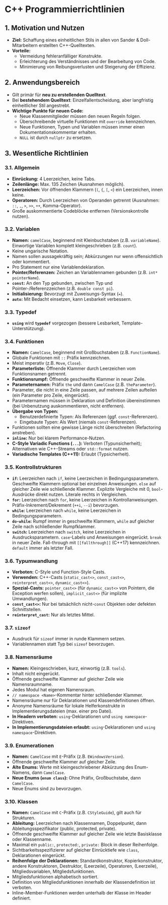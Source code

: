 # C++ Programmierrichtlinien
## 1. Motivation und Nutzen

* **Ziel:** Schaffung eines einheitlichen Stils in allen von Sander & Doll-Mitarbeitern erstellten C++-Quelltexten.
* **Vorteile:**
    * Vermeidung fehleranfälliger Konstrukte.
    * Erleichterung des Verständnisses und der Bearbeitung von Code.
    * Minimierung von Reibungsverlusten und Steigerung der Effizienz.

## 2. Anwendungsbereich

* Gilt primär für **neu zu erstellenden Quelltext**.
* Bei **bestehendem Quelltext**: Einzelfallentscheidung, aber langfristig einheitlicher Stil angestrebt.
* **Wichtige Punkte für neuen Code:**
    * Neue Klassenmitglieder müssen den neuen Regeln folgen.
    * Überschreibende virtuelle Funktionen mit `override` kennzeichnen.
    * Neue Funktionen, Typen und Variablen müssen immer einen Dokumentationskommentar erhalten.
    * `NULL` ist durch `nullptr` zu ersetzen.

## 3. Wesentliche Richtlinien

### 3.1. Allgemein

* **Einrückung:** 4 Leerzeichen, keine Tabs.
* **Zeilenlänge:** Max. 135 Zeichen (Ausnahmen möglich).
* **Leerzeichen:** Vor öffnenden Klammern (`(`, `{`, `[`, `<`) ein Leerzeichen, innen keine.
* **Operatoren:** Durch Leerzeichen von Operanden getrennt (Ausnahmen: `::`, `,`, `>`, `>>`, `++`, Komma-Operator).
* Große auskommentierte Codeblöcke entfernen (Versionskontrolle nutzen).

### 3.2. Variablen

* **Namen:** `camelCase`, beginnend mit Kleinbuchstaben (z.B. `variableName`). Einwortige Variablen komplett kleingeschrieben (z.B. `count`).
* Keine ungarische Notation.
* Namen sollen aussagekräftig sein; Abkürzungen nur wenn offensichtlich oder kommentiert.
* Pro Statement nur eine Variablendeklaration.
* **Pointer/Referenzen:** Zeichen an Variablennamen gebunden (z.B. `int* pointerName`).
* **`const`:** An den Typ gebunden, zwischen Typ und Pointer-/Referenzzeichen (z.B. `double const pi`).
* **Initialisierung:** Bevorzugt mit Zuweisungs-Syntax (`=`).
* **`auto`:** Mit Bedacht einsetzen, kann Lesbarkeit verbessern.

### 3.3. Typedef

* **`using`** wird **`typedef`** vorgezogen (bessere Lesbarkeit, Template-Unterstützung).

### 3.4. Funktionen

* **Namen:** `CamelCase`, beginnend mit Großbuchstaben (z.B. `FunctionName`).
* Globale Funktionen mit `::` Präfix kennzeichnen.
* Meist imperativ (z.B. `Move`, `Close`).
* **Parameterliste:** Öffnende Klammer durch Leerzeichen vom Funktionsnamen getrennt.
* **Funktionsrumpf:** Öffnende geschweifte Klammer in neuer Zeile.
* **Parameternamen:** Präfix `the` und dann `CamelCase` (z.B. `theParameter`).
* Parameter, die nicht in eine Zeile passen, auf mehrere Zeilen aufteilen (ein Parameter pro Zeile, eingerückt).
* Parameternamen müssen in Deklaration und Definition übereinstimmen (bei Unbenutzung auskommentieren, nicht entfernen).
* **Übergabe von Typen:**
    * Benutzerdefinierte Typen: Als Referenzen (ggf. `const`-Referenzen).
    * Eingebaute Typen: Als Wert (niemals `const`-Referenzen).
* Funktionen sollten eine gewisse Länge nicht überschreiten (Refactoring anstreben).
* **`inline`:** Nur bei klarem Performance-Nutzen.
* **C-Style Variadic Functions (`...`):** Verboten (Typunsicherheit); Alternativen wie C++-Streams oder `std::format` nutzen.
* **Variadische Templates (C++11):** Erlaubt (Typsicherheit).

### 3.5. Kontrollstrukturen

* **`if`:** Leerzeichen nach `if`, keine Leerzeichen in Bedingungsparametern. Geschweifte Klammern optional bei einzelnen Anweisungen. `else` auf gleicher Zeile wie schließende Klammer. Explizite Vergleiche mit 0, `bool`-Ausdrücke direkt nutzen. Literale rechts in Vergleichen.
* **`for`:** Leerzeichen nach `for`, keine Leerzeichen in Kontrollanweisungen. Präfix-Inkrement/Dekrement (`++i`, `--i`) bevorzugen.
* **`while`:** Leerzeichen nach `while`, keine Leerzeichen in Bedingungsparametern.
* **`do-while`:** Rumpf immer in geschweifte Klammern, `while` auf gleicher Zeile nach schließender Rumpfklammer.
* **`switch`:** Leerzeichen nach `switch`, keine Leerzeichen in Ausdrucksparametern. `case`-Labels und Anweisungen eingerückt. `break` in neuer Zeile. Fall-through mit `[[fallthrough]]` (C++17) kennzeichnen. `default` immer als letzter Fall.

### 3.6. Typumwandlung

* **Verboten:** C-Style und Function-Style Casts.
* **Verwenden:** C++-Casts (`static_cast<>`, `const_cast<>`, `reinterpret_cast<>`, `dynamic_cast<>`).
* **Spezial-Casts:** `pointer_cast<>` (für `dynamic_cast<>` von Pointern, die Exception werfen sollen), `implicit_cast<>` (für implizite Umwandlungen).
* **`const_cast<>`:** Nur bei tatsächlich nicht-`const` Objekten oder defekten Schnittstellen.
* **`reinterpret_cast`:** Nur als letztes Mittel.

### 3.7. `sizeof`

* Ausdruck für `sizeof` immer in runde Klammern setzen.
* Variablennamen statt Typ bei `sizeof` bevorzugen.

### 3.8. Namensräume

* **Namen:** Kleingeschrieben, kurz, einwortig (z.B. `tools`).
* Inhalt nicht eingerückt.
* Öffnende geschweifte Klammer auf gleicher Zeile wie Namensraumname.
* Jedes Modul hat eigenen Namensraum.
* `// namespace <Name>`-Kommentar hinter schließender Klammer.
* Namensräume nur für Deklarationen und Klassendefinitionen öffnen.
* Anonyme Namensräume für lokale Helferkonstrukte in Implementierungsdateien (max. einer pro Datei).
* **In Headern verboten:** `using`-Deklarationen und `using namespace`-Direktiven.
* **In Implementierungsdateien erlaubt:** `using`-Deklarationen und `using namespace`-Direktiven.

### 3.9. Enumerationen

* **Namen:** `CamelCase` mit `E`-Präfix (z.B. `EWindowsVersion`).
* Öffnende geschweifte Klammer auf gleicher Zeile.
* **Alte Enums:** Werte mit kleingeschriebener Abkürzung des Enum-Namens, dann `CamelCase`.
* **Neue Enums (`enum class`):** Ohne Präfix, Großbuchstabe, dann `CamelCase`.
* Neue Enums sind zu bevorzugen.

### 3.10. Klassen

* **Namen:** `CamelCase` mit `C`-Präfix (z.B. `CStyleGuide`), gilt auch für Strukturen.
* **Ableitung:** Leerzeichen nach Klassennamen, Doppelpunkt, dann Ableitungsspezifikator (public, protected, private).
* Öffnende geschweifte Klammer auf gleicher Zeile wie letzte Basisklasse oder Klassenname.
* Maximal ein `public:`, `protected:`, `private:` Block in dieser Reihenfolge.
* Sichtbarkeitsspezifizierer auf gleicher Einrücktiefe wie `class`, Deklarationen eingerückt.
* **Reihenfolge der Deklarationen:** Standardkonstruktor, Kopierkonstruktor, andere Konstruktoren, Destruktor, (Leerzeile), Operatoren, (Leerzeile), Mitgliedsvariablen, Mitgliedsfunktionen.
* Mitgliedsfunktionen alphabetisch sortiert.
* Definition von Mitgliedsfunktionen innerhalb der Klassendefinition ist verboten.
* Inline-Member-Funktionen werden unterhalb der Klasse im Header definiert.
